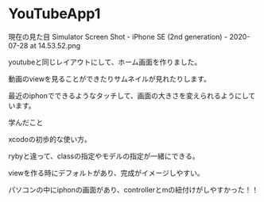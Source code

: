 # YouTubeApp1

現在の見た目
Simulator Screen Shot - iPhone SE (2nd generation) - 2020-07-28 at 14.53.52.png



youtubeと同じレイアウトにして、ホーム画面を作りました。

動画のviewを見ることができたりサムネイルが見れたりします。

最近のiphonでできるようなタッチして、画面の大きさを変えられるようにしています。

学んだこと

xcodoの初歩的な使い方。

rybyと違って、classの指定やモデルの指定が一緒にできる。

viewを作る時にデフォルトがあり、完成がイメージしやすい。

パソコンの中にiphonの画面があり、controllerとmの紐付けがしやすかった！！
